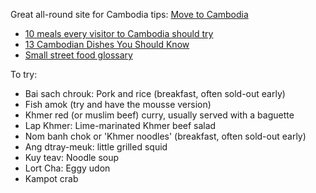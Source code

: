 Great all-round site for Cambodia tips: [Move to Cambodia](http://www.movetocambodia.com)

- [10 meals every visitor to Cambodia should try](http://travel.cnn.com/cambodia-best-dishes-cambodia-food-401118/)
- [13 Cambodian Dishes You Should Know](http://www.seriouseats.com/2012/11/13-cambodian-dishes-you-should-know-slideshow.html)
- [Small street food glossary](https://dwayneeatshiswaythroughasia.wordpress.com/2015/10/18/cheap-cambodian-street-food/)

To try:
- Bai sach chrouk: Pork and rice (breakfast, often sold-out early)
- Fish amok (try and have the mousse version)
- Khmer red (or muslim beef) curry, usually served with a baguette
- Lap Khmer: Lime-marinated Khmer beef salad
- Nom banh chok or 'Khmer noodles' (breakfast, often sold-out early)
- Ang dtray-meuk: little grilled squid
- Kuy teav: Noodle soup
- Lort Cha: Eggy udon
- Kampot crab
